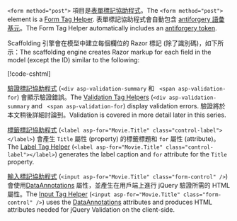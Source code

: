 <span data-ttu-id="0e2db-101">`<form method="post">` 項目是[表單標記協助程式](xref:mvc/views/working-with-forms#the-form-tag-helper)。</span><span class="sxs-lookup"><span data-stu-id="0e2db-101">The `<form method="post">` element is a [Form Tag Helper](xref:mvc/views/working-with-forms#the-form-tag-helper).</span></span> <span data-ttu-id="0e2db-102">表單標記協助程式會自動包含 [antiforgery 語彙基元](xref:security/anti-request-forgery)。</span><span class="sxs-lookup"><span data-stu-id="0e2db-102">The Form Tag Helper automatically includes an [antiforgery token](xref:security/anti-request-forgery).</span></span>

<span data-ttu-id="0e2db-103">Scaffolding 引擎會在模型中建立每個欄位的 Razor 標記 (除了識別碼)，如下所示：</span><span class="sxs-lookup"><span data-stu-id="0e2db-103">The scaffolding engine creates Razor markup for each field in the model (except the ID) similar to the following:</span></span>

[!code-cshtml[](~/tutorials/razor-pages/razor-pages-start/snapshot_sample/RazorPagesMovie/Pages/Movies/Create.cshtml?range=15-20)]

<span data-ttu-id="0e2db-104">[驗證標記協助程式](xref:mvc/views/working-with-forms#the-validation-tag-helpers) (`<div asp-validation-summary` 和 ` <span asp-validation-for`) 會顯示驗證錯誤。</span><span class="sxs-lookup"><span data-stu-id="0e2db-104">The [Validation Tag Helpers](xref:mvc/views/working-with-forms#the-validation-tag-helpers) (`<div asp-validation-summary` and ` <span asp-validation-for`) display validation errors.</span></span> <span data-ttu-id="0e2db-105">驗證將於本文稍後詳細討論到。</span><span class="sxs-lookup"><span data-stu-id="0e2db-105">Validation is covered in more detail later in this series.</span></span>

<span data-ttu-id="0e2db-106">[標籤標記協助程式](xref:mvc/views/working-with-forms#the-label-tag-helper) (`<label asp-for="Movie.Title" class="control-label"></label>`) 會產生 `Title` 屬性 (property) 的標籤標題和 `for` 屬性 (attribute)。</span><span class="sxs-lookup"><span data-stu-id="0e2db-106">The [Label Tag Helper](xref:mvc/views/working-with-forms#the-label-tag-helper) (`<label asp-for="Movie.Title" class="control-label"></label>`) generates the label caption and `for` attribute for the `Title` property.</span></span>

<span data-ttu-id="0e2db-107">[輸入標記協助程式](xref:mvc/views/working-with-forms) (`<input asp-for="Movie.Title" class="form-control" />`) 會使用[DataAnnotations](/aspnet/mvc/overview/older-versions/mvc-music-store/mvc-music-store-part-6) 屬性，並產生在用戶端上進行 jQuery 驗證所需的 HTML 屬性。</span><span class="sxs-lookup"><span data-stu-id="0e2db-107">The [Input Tag Helper](xref:mvc/views/working-with-forms) (`<input asp-for="Movie.Title" class="form-control" />`) uses the [DataAnnotations](/aspnet/mvc/overview/older-versions/mvc-music-store/mvc-music-store-part-6) attributes and produces HTML attributes needed for jQuery Validation on the client-side.</span></span>
